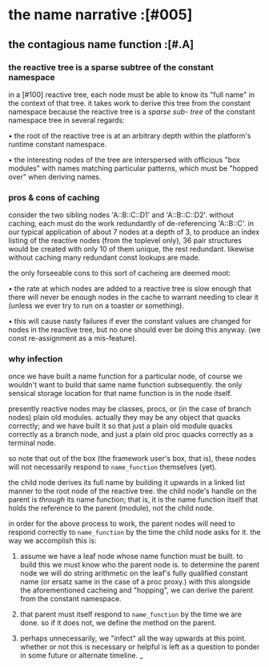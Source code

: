 # the name narrative :[#005]

## the contagious name function :[#.A]

### the reactive tree is a sparse subtree of the constant namespace

in a [#100] reactive tree, each node must be able to know its "full name"
in the context of that tree. it takes work to derive this tree from
the constant namespace because the reactive tree is a *sparse sub-
tree* of the constant namespace tree in several regards:

  • the root of the reactive tree is at an arbitrary depth
    within the platform's runtime constant namespace.

  • the interesting nodes of the tree are interspersed with
    officious "box modules" with names matching particular
    patterns, which must be "hopped over" when deriving names.




### pros & cons of caching

consider the two sibling nodes 'A::B::C::D1' and 'A::B::C::D2'.
without caching, each must do the work redundantly of de-referencing
'A::B::C'. in our typical application of about 7 nodes at a depth of 3,
to produce an index listing of the reactive nodes (from the toplevel
only), 36 pair structures would be created with only 10 of them unique,
the rest redundant. likewise without caching many redundant const
lookups are made.

the only forseeable cons to this sort of cacheing are deemed moot:

  • the rate at which nodes are added to a reactive tree is slow
    enough that there will never be enough nodes in the cache to
    warrant needing to clear it (unless we ever try to run on a toaster
    or something).

  • this will cause nasty failures if ever the constant values are
    changed for nodes in the reactive tree, but no one should ever
    be doing this anyway. (we const re-assignment as a mis-feature).




### why infection

once we have built a name function for a particular node, of course we
wouldn't want to build that same name function subsequently. the only
sensical storage location for that name function is in the node itself.

presently reactive nodes may be classes, procs, or (in the case of
branch nodes) plain old modules. actually they may be any object that
quacks correctly; and we have built it so that just a plain old module
quacks correctly as a branch node, and just a plain old proc quacks
correctly as a terminal node.

so note that out of the box (the framework user's box, that is), these
nodes will not necessarily respond to `name_function` themselves (yet).

the child node derives its full name by building it upwards in a linked
list manner to the root node of the reactive tree. the child node's
handle on the parent is *through* its name function; that is, it is the
name function itself that holds the reference to the parent (module),
not the child node.

in order for the above process to work, the parent nodes will need to
respond correctly to `name_function` by the time the child node asks for
it. the way we accomplish this is:

  1. assume we have a leaf node whose name function must be built.
     to build this we must know who the parent node is. to determine
     the parent node we will do string arithmetic on the leaf's fully
     qualified constant name (or ersatz same in the case of a proc
     proxy.) with this alongside the aforementioned cacheing and
     "hopping", we can derive the parent from the constant namespace.

  3. that parent must itself respond to `name_function` by the time we
     are done. so if it does not, we define the method on the parent.

  4. perhaps unnecessarily, we "infect" all the way upwards at this
     point. whether or not this is necessary or helpful is left as a
     question to ponder in some future or alternate timeline.
_
